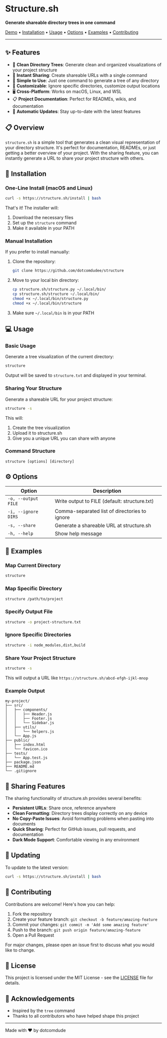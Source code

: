 # Structure.sh

**Generate shareable directory trees in one command**

[Demo](https://structure.sh) • [Installation](#installation) • [Usage](#usage) • [Options](#options) • [Examples](#examples) • [Contributing](#contributing)

---

## ✨ Features

- 🌲 **Clean Directory Trees**: Generate clean and organized visualizations of your project structure
- 🔗 **Instant Sharing**: Create shareable URLs with a single command
- 🚀 **Simple to Use**: Just one command to generate a tree of any directory
- 🔧 **Customizable**: Ignore specific directories, customize output locations
- 🖥️ **Cross-Platform**: Works on macOS, Linux, and WSL
- 📋 **Project Documentation**: Perfect for READMEs, wikis, and documentation
- 🔄 **Automatic Updates**: Stay up-to-date with the latest features

## 📋 Overview

`structure.sh` is a simple tool that generates a clean visual representation of your directory structure. It's perfect for documentation, READMEs, or just getting a better overview of your project. With the sharing feature, you can instantly generate a URL to share your project structure with others.

## 🚀 Installation

### One-Line Install (macOS and Linux)

```bash
curl -s https://structure.sh/install | bash
```

That's it! The installer will:
1. Download the necessary files
2. Set up the `structure` command
3. Make it available in your PATH

### Manual Installation

If you prefer to install manually:

1. Clone the repository:
   ```bash
   git clone https://github.com/dotcomdudee/structure
   ```

2. Move to your local bin directory:
   ```bash
   cp structure.sh/structure.py ~/.local/bin/
   cp structure.sh/structure ~/.local/bin/
   chmod +x ~/.local/bin/structure.py
   chmod +x ~/.local/bin/structure
   ```

3. Make sure `~/.local/bin` is in your PATH

## 💻 Usage

### Basic Usage

Generate a tree visualization of the current directory:

```bash
structure
```

Output will be saved to `structure.txt` and displayed in your terminal.

### Sharing Your Structure

Generate a shareable URL for your project structure:

```bash
structure -s
```

This will:
1. Create the tree visualization
2. Upload it to structure.sh
3. Give you a unique URL you can share with anyone

### Command Structure

```
structure [options] [directory]
```

## ⚙️ Options

| Option | Description |
|--------|-------------|
| `-o, --output FILE` | Write output to FILE (default: structure.txt) |
| `-i, --ignore DIRS` | Comma-separated list of directories to ignore |
| `-s, --share` | Generate a shareable URL at structure.sh |
| `-h, --help` | Show help message |

## 📝 Examples

### Map Current Directory

```bash
structure
```

### Map Specific Directory

```bash
structure /path/to/project
```

### Specify Output File

```bash
structure -o project-structure.txt
```

### Ignore Specific Directories

```bash
structure -i node_modules,dist,build
```

### Share Your Project Structure

```bash
structure -s
```

This will output a URL like `https://structure.sh/abcd-efgh-ijkl-mnop`

### Example Output

```
my-project/
├── src/
│   ├── components/
│   │   ├── Header.js
│   │   ├── Footer.js
│   │   └── Sidebar.js
│   ├── utils/
│   │   └── helpers.js
│   └── App.js
├── public/
│   ├── index.html
│   └── favicon.ico
├── tests/
│   └── App.test.js
├── package.json
├── README.md
└── .gitignore
```

## 🔗 Sharing Features

The sharing functionality of structure.sh provides several benefits:

- **Persistent URLs**: Share once, reference anywhere
- **Clean Formatting**: Directory trees display correctly on any device
- **No Copy-Paste Issues**: Avoid formatting problems when pasting into documents
- **Quick Sharing**: Perfect for GitHub issues, pull requests, and documentation
- **Dark Mode Support**: Comfortable viewing in any environment

## 🔄 Updating

To update to the latest version:

```bash
curl -s https://structure.sh/install | bash
```

## 🤝 Contributing

Contributions are welcome! Here's how you can help:

1. Fork the repository
2. Create your feature branch: `git checkout -b feature/amazing-feature`
3. Commit your changes: `git commit -m 'Add some amazing feature'`
4. Push to the branch: `git push origin feature/amazing-feature`
5. Open a Pull Request

For major changes, please open an issue first to discuss what you would like to change.

## 📜 License

This project is licensed under the MIT License - see the [LICENSE](LICENSE) file for details.

## 🌟 Acknowledgements

- Inspired by the `tree` command
- Thanks to all contributors who have helped shape this project

---

Made with ❤️ by dotcomdude